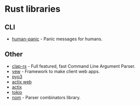 # Rust libraries
## CLI
- [human-panic](https://github.com/yoshuawuyts/human-panic) - Panic messages for humans.

## Other
- [clap-rs](https://github.com/kbknapp/clap-rs) - Full featured, fast Command Line Argument Parser.
- [yew](https://github.com/DenisKolodin/yew) - Framework to make client web apps.
- [pyo3](https://github.com/PyO3/pyo3)
- [actix web](https://github.com/actix/actix-web)
- [actix](https://github.com/actix/actix)
- [tokio](https://github.com/tokio-rs/tokio)
- [nom](https://github.com/Geal/nom) - Parser combinators library.